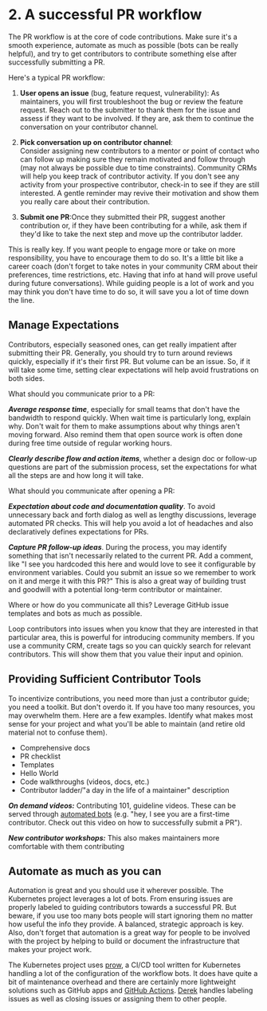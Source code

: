 # 2. A successful PR workflow  

The PR workflow is at the core of code contributions. Make sure it's a smooth experience, automate as much as possible (bots can be really helpful), and try to get contributors to contribute something else after successfully submitting a PR. 

Here's a typical PR workflow: 
   1. **User opens an issue** (bug, feature request, vulnerability): As maintainers, you will first troubleshoot the bug or review the feature request. Reach out to the submitter to thank them for the issue and assess if they want to be involved. If they are, ask them to continue the conversation on your contributor channel. 

   2. **Pick conversation up on contributor channel**:  
Consider assigning new contributors to a mentor or point of contact who can follow up making sure they remain motivated and follow through (may not always be possible due to time constraints). Community CRMs will help you keep track of contributor activity. If you don't see any activity from your prospective contributor, check-in to see if they are still interested. A gentle reminder may revive their motivation and show them you really care about their contribution. 

   3. **Submit one PR**:Once they submitted their PR, suggest another contribution or, if they have been contributing for a while, ask them if they'd like to take the next step and move up the contributor ladder.  

This is really key. If you want people to engage more or take on more responsibility, you have to encourage them to do so. It's a little bit like a career coach (don't forget to take notes in your community CRM about their preferences, time restrictions, etc. Having that info at hand will prove useful during future conversations). While guiding people is a lot of work and you may think you don't have time to do so, it will save you a lot of time down the line. 

## Manage Expectations 

Contributors, especially seasoned ones, can get really impatient after submitting their PR. Generally, you should try to turn around reviews quickly, especially if it's their first PR. But volume can be an issue. So, if it will take some time, setting clear expectations will help avoid frustrations on both sides.   

What should you communicate prior to a PR:  

  ***Average response time***, especially for small teams that don't have the bandwidth to respond quickly. When wait time is particularly long, explain why. Don't wait for them to make assumptions about why things aren't moving forward. Also remind them that open source work is often done during free time outside of regular working hours.  

  ***Clearly describe flow and action items***, whether a design doc or follow-up questions are part of the submission process, set the expectations for what all the steps are and how long it will take.  

What should you communicate after opening a PR:  
   
   ***Expectation about code and documentation quality***. To avoid unnecessary back and forth dialog as well as lengthy discussions, leverage automated PR checks. This will help you avoid a lot of headaches and also declaratively defines expectations for PRs.  

   ***Capture PR follow-up ideas***. During the process, you may identify something that isn't necessarily related to the current PR. Add a comment, like "I see you hardcoded this here and would love to see it configurable by environment variables. Could you submit an issue so we remember to work on it and merge it with this PR?" This is also a great way of building trust and goodwill with a potential long-term contributor or maintainer.  

Where or how do you communicate all this? Leverage GitHub issue templates and bots as much as possible.

Loop contributors into issues when you know that they are interested in that particular area, this is powerful for introducing community members. If you use a community CRM, create tags so you can quickly search for relevant contributors. This will show them that you value their input and opinion. 

## Providing Sufficient Contributor Tools

To incentivize contributions, you need more than just a contributor guide; you need a toolkit. But don't overdo it. If you have too many resources, you may overwhelm them. Here are a few examples. Identify what makes most sense for your project and what you'll be able to maintain (and retire old material not to confuse them). 

   * Comprehensive docs 
   * PR checklist  
   * Templates  
   * Hello World 
   * Code walkthroughs (videos, docs, etc.)
   * Contributor ladder/"a day in the life of a maintainer" description 

***On demand videos:*** Contributing 101, guideline videos. These can be served through [automated bots](https://github.com/hoodiehq/first-timers-bot) (e.g.  "hey, I see you are a first-time contributor. Check out this video on how to successfully submit a PR").  

***New contributor workshops:*** This also makes maintainers more comfortable with them contributing  

## Automate as much as you can  

Automation is great and you should use it wherever possible. The Kubernetes project leverages a lot of bots. From ensuring issues are properly labeled to guiding contributors towards a successful PR. But beware, if you use too many bots people will start ignoring them no matter how useful the info they provide. A balanced, strategic approach is key. Also, don't forget that automation is a great way for people to be involved with the project by helping to build or document the infrastructure that makes your project work.  

The Kubernetes project uses [prow](https://github.com/kubernetes/test-infra/tree/master/prow), a CI/CD tool written for Kubernetes handling a lot of the configuration of the workflow bots. It does have quite a bit of maintenance overhead and there are certainly more lightweight solutions such as GitHub apps and [GitHub Actions](https://github.com/actions). [Derek](https://github.com/alexellis/derek) handles labeling issues as well as closing issues or assigning them to other people.  
